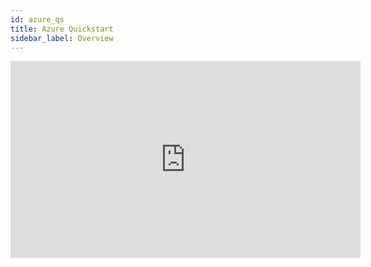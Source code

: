 ```yaml
---
id: azure_qs
title: Azure Quickstart
sidebar_label: Overview
---
```


<iframe width="560" height="315" src="https://www.youtube.com/embed/yp1igUYl4lc" frameborder="0" allow="accelerometer; autoplay; encrypted-media; gyroscope; picture-in-picture" allowfullscreen></iframe>
